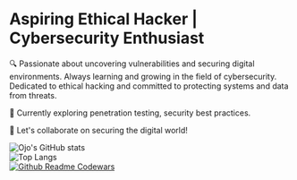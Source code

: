 # Aspiring Ethical Hacker | Cybersecurity Enthusiast

🔍 Passionate about uncovering vulnerabilities and securing digital environments. Always learning and growing in the field of cybersecurity. Dedicated to ethical hacking and committed to protecting systems and data from threats.

🚀 Currently exploring penetration testing, security best practices.

🔧 Let's collaborate on securing the digital world!  
  
![Ojo's GitHub stats](https://github-readme-stats.vercel.app/api?username=ojo5&show_icons=true&theme=radical)  
![Top Langs](https://github-readme-stats.vercel.app/api/top-langs/?username=ojo5&langs_count=4)  
[![Github Readme Codewars](https://codewars-stats-ignacio-cuadra.vercel.app/?username=h4yy)](https://github.com/h4yy/-codewars)
